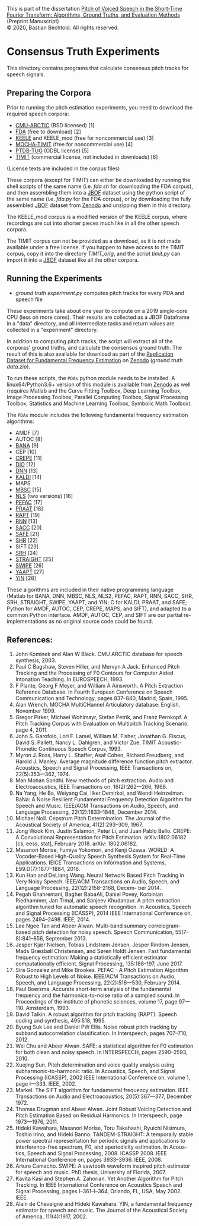 This is part of the dissertation [Pitch of Voiced Speech in the Short-Time Fourier Transform: Algorithms, Ground Truths, and Evaluation Methods](https://bastibe.github.io/Dissertation-Website/)  
(Preprint Manuscript)  
© 2020, Bastian Bechtold. All rights reserved.

# Consensus Truth Experiments

This directory contains programs that calculate consensus pitch tracks for speech signals.

## Preparing the Corpora

Prior to running the pitch estimation experiments, you need to download the required speech corpora:

- [CMU-ARCTIC](http://www.festvox.org/cmu_arctic/) (BSD licensed) [1]
- [FDA](http://www.cstr.ed.ac.uk/research/projects/fda/) (free to download) [2]
- [KEELE](https://lost-contact.mit.edu/afs/nada.kth.se/dept/tmh/corpora/KeelePitchDB/) and KEELE_mod (free for noncommercial use) [3]
- [MOCHA-TIMIT](http://www.cstr.ed.ac.uk/research/projects/artic/mocha.html) (free for noncommercial use) [4]
- [PTDB-TUG](https://www.spsc.tugraz.at/databases-and-tools/ptdb-tug-pitch-tracking-database-from-graz-university-of-technology.html) (ODBL license) [5]
- [TIMIT](https://catalog.ldc.upenn.edu/LDC93S1) (commercial license, not included in downloads) [6]

(License texts are included in the corpus files)

These corpora (except for TIMIT) can either be downloaded by running the shell scripts of the same name (i.e. *fda.sh* for downloading the FDA corpus), and then assembling them into a [JBOF](https://jbof.readthedocs.io/en/latest/) dataset using the python script of the same name (i.e. *fda.py* for the FDA corpus), or by downloading the fully assembled [JBOF](https://jbof.readthedocs.io/en/latest/) dataset from [Zenodo](https://zenodo.org/record/3921794) and unzipping them in this directory.

The KEELE_mod corpus is a modified version of the KEELE corpus, where recordings are cut into shorter pieces much like in all the other speech corpora.

The TIMIT corpus can not be provided as a download, as it is not made available under a free license. If you happen to have access to the TIMIT corpus, copy it into the directory *TIMIT_orig*, and the script *timit.py* can import it into a [JBOF](https://jbof.readthedocs.io/en/latest/) dataset like all the other corpora.

## Running the Experiments

- *ground truth experiment.py* computes pitch tracks for every PDA and speech file

These experiments take about one year to compute on a 2019 single-core CPU (less on more cores). Their results are collected as a JBOF Dataframe in a "data" directory, and all intermediate tasks and return values are collected in a "experiment" directory.

In addition to computing pitch tracks, the script will extract all of the corporas' ground truths, and calculate the consensus ground truth. The result of this is also available for download as part of the [Replication Dataset for Fundamental Frequency Estimation](http://localhost:8000/replication-dataset/index.html) on [Zenodo](https://zenodo.org/record/3904389) (*ground truth data.zip*).

To run these scripts, the `PDAs` python module needs to be installed. A linux64/Python3.6+ version of this module is available from [Zenodo](https://zenodo.org/record/3921794) as well (requires Matlab and the Curve Fitting Toolbox, Deep Learning Toolbox, Image Processing Toolbox, Parallel Computing Toolbox, Signal Processing Toolbox, Statistics and Machine Learning Toolbox, Symbolic Math Toolbox).

The `PDAs` module includes the following fundamental frequency estimation algorithms:

- AMDF [7]
- AUTOC [8]
- [BANA](http://www2.ece.rochester.edu/projects/wcng/code.html) [9]
- CEP [10]
- [CREPE](https://github.com/marl/crepe) [11]
- [DIO](http://www.kki.yamanashi.ac.jp/~mmorise/world/english/) [12]
- [DNN](http://web.cse.ohio-state.edu/pnl/software.html) [13]
- [KALDI](https://github.com/LvHang/pitch) [14]
- MAPS
- [MBSC](http://www.seas.ucla.edu/spapl/shareware.html) [15]
- [NLS](https://github.com/jkjaer/fastF0Nls) (two versions) [16]
- [PEFAC](http://www.ee.ic.ac.uk/hp/staff/dmb/voicebox/voicebox.html) [17]
- [PRAAT](https://github.com/praat/praat) [18]
- [RAPT](http://www.speech.kth.se/wavesurfer/links.html) [19]
- [RNN](http://web.cse.ohio-state.edu/pnl/software.html) [13]
- [SACC](http://labrosa.ee.columbia.edu/projects/SAcC/) [20]
- [SAFE](http://www.seas.ucla.edu/spapl/weichu/safe/) [21]
- [SHR](https://mathworks.com/matlabcentral/fileexchange/1230) [22]
- SIFT [23]
- [SRH](https://github.com/covarep/covarep) [24]
- [STRAIGHT](https://github.com/HidekiKawahara/legacy_straight) [25]
- [SWIPE](http://www.cise.ufl.edu/~acamacho/english/curriculum.html) [26]
- [YAAPT](http://www.ws.binghamton.edu/zahorian/yaapt.htm) [27]
- [YIN](http://audition.ens.fr/adc/) [28]

These algorithms are included in their native programming language (Matlab for BANA, DNN, MBSC, NLS, NLS2, PEFAC, RAPT, RNN, SACC, SHR, SRH, STRAIGHT, SWIPE, YAAPT, and YIN; C for KALDI, PRAAT, and SAFE; Python for AMDF, AUTOC, CEP, CREPE, MAPS, and SIFT), and adapted to a common Python interface. AMDF, AUTOC, CEP, and SIFT are our partial re-implementations as no original source code could be found.

## References:

1. John Kominek and Alan W Black. CMU ARCTIC database for speech synthesis, 2003.
2. Paul C Bagshaw, Steven Hiller, and Mervyn A Jack. Enhanced Pitch Tracking and the Processing of F0 Contours for Computer Aided Intonation Teaching. In EUROSPEECH, 1993.
3. F Plante, Georg F Meyer, and William A Ainsworth. A Pitch Extraction Reference Database. In Fourth European Conference on Speech Communication and Technology, pages 837–840, Madrid, Spain, 1995.
4. Alan Wrench. MOCHA MultiCHannel Articulatory database: English, November 1999.
5. Gregor Pirker, Michael Wohlmayr, Stefan Petrik, and Franz Pernkopf. A Pitch Tracking Corpus with Evaluation on Multipitch Tracking Scenario. page 4, 2011.
6. John S. Garofolo, Lori F. Lamel, William M. Fisher, Jonathan G. Fiscus, David S. Pallett, Nancy L. Dahlgren, and Victor Zue. TIMIT Acoustic-Phonetic Continuous Speech Corpus, 1993.
7. Myron J. Ross, Harry L. Shaffer, Asaf Cohen, Richard Freudberg, and Harold J. Manley. Average magnitude difference function pitch extractor. Acoustics, Speech and Signal Processing, IEEE Transactions on, 22(5):353—362, 1974.
8. Man Mohan Sondhi. New methods of pitch extraction. Audio and Electroacoustics, IEEE Transactions on, 16(2):262—266, 1968.
9. Na Yang, He Ba, Weiyang Cai, Ilker Demirkol, and Wendi Heinzelman. BaNa: A Noise Resilient Fundamental Frequency Detection Algorithm for Speech and Music. IEEE/ACM Transactions on Audio, Speech, and Language Processing, 22(12):1833–1848, December 2014.
10. Michael Noll. Cepstrum Pitch Determination. The Journal of the Acoustical Society of America, 41(2):293–309, 1967.
11. Jong Wook Kim, Justin Salamon, Peter Li, and Juan Pablo Bello. CREPE: A Convolutional Representation for Pitch Estimation. arXiv:1802.06182 [cs, eess, stat], February 2018. arXiv: 1802.06182.
12. Masanori Morise, Fumiya Yokomori, and Kenji Ozawa. WORLD: A Vocoder-Based High-Quality Speech Synthesis System for Real-Time Applications. IEICE Transactions on Information and Systems, E99.D(7):1877–1884, 2016.
13. Kun Han and DeLiang Wang. Neural Network Based Pitch Tracking in Very Noisy Speech. IEEE/ACM Transactions on Audio, Speech, and Language Processing, 22(12):2158–2168, Decem- ber 2014.
14. Pegah Ghahremani, Bagher BabaAli, Daniel Povey, Korbinian Riedhammer, Jan Trmal, and Sanjeev Khudanpur. A pitch extraction algorithm tuned for automatic speech recognition. In Acoustics, Speech and Signal Processing (ICASSP), 2014 IEEE International Conference on, pages 2494–2498. IEEE, 2014.
15. Lee Ngee Tan and Abeer Alwan. Multi-band summary correlogram-based pitch detection for noisy speech. Speech Communication, 55(7-8):841–856, September 2013.
16. Jesper Kjær Nielsen, Tobias Lindstrøm Jensen, Jesper Rindom Jensen, Mads Græsbøll Christensen, and Søren Holdt Jensen. Fast fundamental frequency estimation: Making a statistically efficient estimator computationally efficient. Signal Processing, 135:188–197, June 2017.
17. Sira Gonzalez and Mike Brookes. PEFAC - A Pitch Estimation Algorithm Robust to High Levels of Noise. IEEE/ACM Transactions on Audio, Speech, and Language Processing, 22(2):518—530, February 2014.
18. Paul Boersma. Accurate short-term analysis of the fundamental frequency and the harmonics-to-noise ratio of a sampled sound. In Proceedings of the institute of phonetic sciences, volume 17, page 97—110. Amsterdam, 1993.
19. David Talkin. A robust algorithm for pitch tracking (RAPT). Speech coding and synthesis, 495:518, 1995.
20. Byung Suk Lee and Daniel PW Ellis. Noise robust pitch tracking by subband autocorrelation classification. In Interspeech, pages 707–710, 2012.
21. Wei Chu and Abeer Alwan. SAFE: a statistical algorithm for F0 estimation for both clean and noisy speech. In INTERSPEECH, pages 2590–2593, 2010.
22. Xuejing Sun. Pitch determination and voice quality analysis using subharmonic-to-harmonic ratio. In Acoustics, Speech, and Signal Processing (ICASSP), 2002 IEEE International Conference on, volume 1, page I—333. IEEE, 2002.
23. Markel. The SIFT algorithm for fundamental frequency estimation. IEEE Transactions on Audio and Electroacoustics, 20(5):367—377, December 1972.
24. Thomas Drugman and Abeer Alwan. Joint Robust Voicing Detection and Pitch Estimation Based on Residual Harmonics. In Interspeech, page 1973—1976, 2011.
25. Hideki Kawahara, Masanori Morise, Toru Takahashi, Ryuichi Nisimura, Toshio Irino, and Hideki Banno. TANDEM-STRAIGHT: A temporally stable power spectral representation for periodic signals and applications to interference-free spectrum, F0, and aperiodicity estimation. In Acous- tics, Speech and Signal Processing, 2008. ICASSP 2008. IEEE International Conference on, pages 3933–3936. IEEE, 2008.
26. Arturo Camacho. SWIPE: A sawtooth waveform inspired pitch estimator for speech and music. PhD thesis, University of Florida, 2007.
27. Kavita Kasi and Stephen A. Zahorian. Yet Another Algorithm for Pitch Tracking. In IEEE International Conference on Acoustics Speech and Signal Processing, pages I–361–I–364, Orlando, FL, USA, May 2002. IEEE.
28. Alain de Cheveigné and Hideki Kawahara. YIN, a fundamental frequency estimator for speech and music. The Journal of the Acoustical Society of America, 111(4):1917, 2002.
